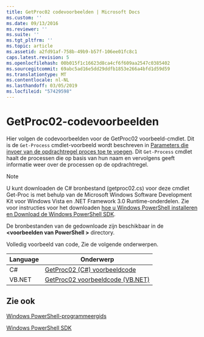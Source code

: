 ```yaml
---
title: GetProc02 codevoorbeelden | Microsoft Docs
ms.custom: ''
ms.date: 09/13/2016
ms.reviewer: ''
ms.suite: ''
ms.tgt_pltfrm: ''
ms.topic: article
ms.assetid: a2fd91af-758b-49b9-b57f-106ee01fc8c1
caps.latest.revision: 5
ms.openlocfilehash: 00b015f1c16623d8ca4cf6f609aa2547c0385402
ms.sourcegitcommit: 69abc5ad16e5dd29ddfb1853e266a4bfd1d59d59
ms.translationtype: MT
ms.contentlocale: nl-NL
ms.lasthandoff: 03/05/2019
ms.locfileid: "57429598"
---
```

# <a name="getproc02-code-samples"></a>GetProc02-codevoorbeelden

Hier volgen de codevoorbeelden voor de GetProc02 voorbeeld-cmdlet. Dit is de `Get-Process` cmdlet-voorbeeld wordt beschreven in [Parameters die invoer van de opdrachtregel proces toe te voegen](../cmdlet/adding-parameters-that-process-command-line-input.md). Dit `Get-Process` cmdlet haalt de processen die op basis van hun naam en vervolgens geeft informatie weer over de processen op de opdrachtregel.

> [!NOTE]
> U kunt downloaden de C# bronbestand (getproc02.cs) voor deze cmdlet Get-Proc is met behulp van de Microsoft Windows Software Development Kit voor Windows Vista en .NET Framework 3.0 Runtime-onderdelen. Zie voor instructies voor het downloaden [hoe u Windows PowerShell installeren en Download de Windows PowerShell SDK](/powershell/developer/installing-the-windows-powershell-sdk).
>
> De bronbestanden van de gedownloade zijn beschikbaar in de  **\<voorbeelden van PowerShell >** directory.

Volledig voorbeeld van code, Zie de volgende onderwerpen.

|Language|Onderwerp|
|--------------|-----------|
|C#|[GetProc02 (C#) voorbeeldcode](./getproc02-csharp-sample-code.md)|
|VB.NET|[GetProc02 voorbeeldcode (VB.NET)](./getproc02-vb-net-sample-code.md)|

## <a name="see-also"></a>Zie ook

[Windows PowerShell-programmeergids](./windows-powershell-programmer-s-guide.md)

[Windows PowerShell SDK](../windows-powershell-reference.md)
